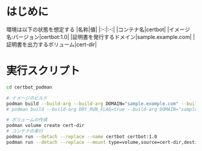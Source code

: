 # はじめに
環境は以下の状態を想定する
|名称|値|
|:-:|:-:|
|コンテナ名|certbot|
|イメージ名:バージョン|certbot:1.0|
|証明書を発行するドメイン|sample.example.com|
|証明書を出力するボリューム|cert-dir|

# 実行スクリプト
```bash
cd certbot_podman

# イメージのビルド
podman build --build-arg --build-arg DOMAIN="sample.example.com" --build-arg KEY_FILE=Config/key.json --tag certbot:1.0 --file Dockerfile .
# podman build --build-arg DRY_RUN_FLAG=true --build-arg DOMAIN="sample.example.com" --build-arg KEY_FILE=Config/key.json --tag certbot-dry:1.0 --file Dockerfile .

# ボリュームの作成
podman volume create cert-dir
# コンテナの実行
podman run --detach --replace --name certbot certbot:1.0
podman run --detach --replace --mount type=volume,source=cert-dir,destination=/etc/letsencrypt --name certbot certbot:1.0
```
